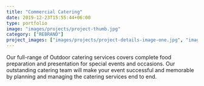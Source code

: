 ```yaml
---
title: "Commercial Catering"
date: 2019-12-23T15:55:44+06:00
type: portfolio
image: "images/projects/project-thumb.jpg"
category: ["REBRAND"]
project_images: ["images/projects/project-details-image-one.jpg", "images/projects/project-details-image-two.jpg"]
---
```


Our full-range of Outdoor catering services covers complete food preparation and presentation for special events and occasions. Our outstanding catering team will make your event successful and memorable by planning and managing the catering services end to end. 